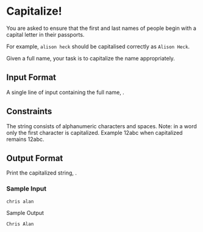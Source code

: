 # Capitalize!

You are asked to ensure that the first and last names of people begin with a capital letter in their passports.

For example, `alison heck` should be capitalised correctly as `Alison Heck`.

Given a full name, your task is to capitalize the name appropriately.

## Input Format

A single line of input containing the full name, .

## Constraints

The string consists of alphanumeric characters and spaces.
Note: in a word only the first character is capitalized. Example 12abc when capitalized remains 12abc.

## Output Format

Print the capitalized string, .

### Sample Input
```
chris alan
```
Sample Output
```
Chris Alan
```
